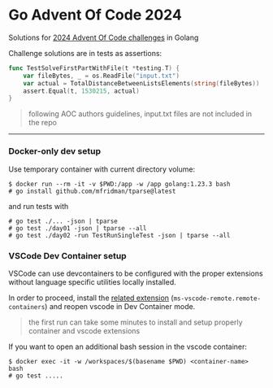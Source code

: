 # Go Advent Of Code 2024

Solutions for [2024 Advent Of Code challenges](https://adventofcode.com/2024) in Golang

Challenge solutions are in tests as assertions:

```go
func TestSolveFirstPartWithFile(t *testing.T) {
	var fileBytes, _ = os.ReadFile("input.txt")
	var actual = TotalDistanceBetweenListsElements(string(fileBytes))
	assert.Equal(t, 1530215, actual)
}
```

> following AOC authors guidelines, input.txt files are not included in the repo
----

### Docker-only dev setup

Use temporary container with current directory volume:

```
$ docker run --rm -it -v $PWD:/app -w /app golang:1.23.3 bash
# go install github.com/mfridman/tparse@latest
```

and run tests with
```
# go test ./... -json | tparse
# go test ./day01 -json | tparse --all
# go test ./day02 -run TestRunSingleTest -json | tparse --all
```

### VSCode Dev Container setup

VSCode can use devcontainers to be configured with the proper extensions without language specific utilities locally installed.

In order to proceed, install the [related extension](https://marketplace.visualstudio.com/items?itemName=ms-vscode-remote.remote-containers) (`ms-vscode-remote.remote-containers`) and reopen vscode in Dev Container mode.

> the first run can take some minutes to install and setup properly container and vscode extensions

If you want to open an additional bash session in the vscode container:

```
$ docker exec -it -w /workspaces/$(basename $PWD) <container-name> bash
# go test .....
```
